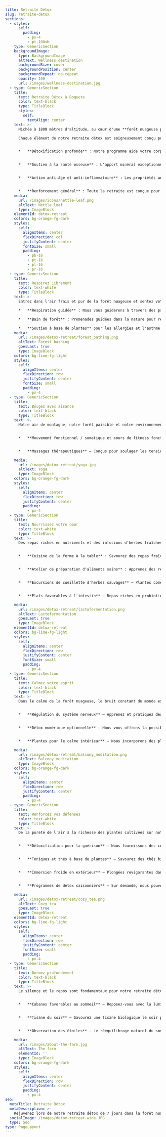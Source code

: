 ```yaml
---
title: Retraite Détox
slug: retraite-detox
sections:
  - styles:
      self:
        padding:
          - px-4
          - pt-100vh
    type: GenericSection
    backgroundImage:
      type: BackgroundImage
      altText: Wellness destination
      backgroundSize: cover
      backgroundPosition: center
      backgroundRepeat: no-repeat
      opacity: 100
      url: /images/wellness-destination.jpg
  - type: GenericSection
    title:
      text: Retraite Détox à Boquete
      color: text-black
      type: TitleBlock
      styles:
        self:
          textAlign: center
    text: >-
      Nichée à 1800 mètres d'altitude, au cœur d'une **forêt nuageuse préservée**, notre ferme vous invite à redécouvrir **l'équilibre et la vitalité**. Loin du tumulte quotidien, notre programme de retraite détox est une immersion profonde dans la nature et le bien-être. Votre parcours personnel ici est méticuleusement guidé par notre équipe d'experts en bien-être, qui adaptent chaque élément à vos besoins uniques.

      Chaque élément de notre retraite détox est soigneusement conçu pour offrir un profond sentiment de bien-être, en se concentrant sur :


      *   **Détoxification profonde** : Notre programme aide votre corps à éliminer doucement les toxines, restaurant une sensation de légèreté et d'énergie.


      *   **Soutien à la santé osseuse** : L'apport minéral exceptionnel de l'ortie biologique cultivée sur notre ferme contribue à renforcer votre corps.


      *   **Action anti-âge et anti-inflammatoire** : Les propriétés antioxydantes des plantes cultivées sur la ferme aident à combattre le stress oxydatif.


      *   **Renforcement général** : Toute la retraite est conçue pour fortifier votre système immunitaire, renforcer votre corps, combattre la fatigue et restaurer votre vitalité.
    media:
      url: /images/icons/nettle-leaf.png
      altText: Nettle leaf
      type: ImageBlock
    elementId: detox-retreat
    colors: bg-orange-fg-dark
    styles:
      self:
        alignItems: center
        flexDirection: col
        justifyContent: center
        fontSize: small
        padding:
          - pb-16
          - pt-16
          - pl-16
          - pr-16
  - type: GenericSection
    title:
      text: Respirez Librement
      color: text-white
      type: TitleBlock
    text: >-
      Entrez dans l'air frais et pur de la forêt nuageuse et sentez votre corps commencer à se purifier. Nos promenades guidées dans la forêt et nos séances de respiration guidées à la ferme sont conçues pour oxygéner votre système, dissiper le stress et restaurer un profond sentiment de calme et de clarté.

      *   **Respiration guidée** : Nous vous guiderons à travers des pratiques de respiration axées sur la **régulation du système nerveux** pour une relaxation profonde et une oxygénation.

      *   **Bain de forêt** : Promenades guidées dans la nature pour respirer l'air frais de la forêt.

      *   **Soutien à base de plantes** pour les allergies et l'asthme — [En savoir plus](/blog/allergies-and-asthma)
    media:
      url: /images/detox-retreat/forest_bathing.png
      altText: Forest bathing
      goesLast: true
      type: ImageBlock
    colors: bg-lime-fg-light
    styles:
      self:
        alignItems: center
        flexDirection: row
        justifyContent: center
        fontSize: small
        padding:
          - px-4
  - type: GenericSection
    title:
      text: Bougez avec aisance
      color: text-black
      type: TitleBlock
    text: >-
      Notre air de montagne, notre forêt paisible et notre environnement nourrissant créent le cadre idéal pour que votre corps retrouve légèreté et fluidité. Ici, le mouvement devient sans effort, et chaque pas vous reconnecte à votre vitalité naturelle.


      *   **Mouvement fonctionnel / somatique et cours de fitness fonctionnel** — Animés par Jessie, ces cours se concentrent sur la flexibilité, la mobilité et la santé des articulations.


      *   **Massages thérapeutiques** — Conçus pour soulager les tensions, améliorer la circulation et restaurer la fluidité naturelle de votre corps.

    media:
      url: /images/detox-retreat/yoga.jpg
      altText: Yoga
      type: ImageBlock
    colors: bg-orange-fg-dark
    styles:
      self:
        alignItems: center
        flexDirection: row
        justifyContent: center
        padding:
          - px-4
  - type: GenericSection
    title:
      text: Nourrissez votre cœur
      color: text-white
      type: TitleBlock
    text: >-
      Des repas riches en nutriments et des infusions d'herbes fraîches soutiennent la digestion et la détoxification. Les aliments lacto-fermentés et les remèdes naturels à base de plantes nourrissent le microbiome.


      *   **Cuisine de la ferme à la table** : Savourez des repas fraîchement préparés chaque jour à partir de notre ferme biologique, conçus pour revitaliser votre santé de l'intérieur.


      *   **Atelier de préparation d'aliments sains** : Apprenez des recettes délicieuses et favorables à l'intestin ainsi que des conseils pratiques pour des aliments qui soutiennent une santé optimale.


      *   **Excursions de cueillette d'herbes sauvages** — Plantes comestibles qui favorisent une digestion optimale.


      *   **Plats favorables à l'intestin** — Repas riches en probiotiques préparés à partir des produits biologiques de notre ferme.

    media:
      url: /images/detox-retreat/lactofermentation.png
      altText: Lactofermentation
      goesLast: true
      type: ImageBlock
    elementId: detox-retreat
    colors: bg-lime-fg-light
    styles:
      self:
        alignItems: center
        flexDirection: row
        justifyContent: center
        fontSize: small
        padding:
          - px-4
  - type: GenericSection
    title:
      text: Calmez votre esprit
      color: text-black
      type: TitleBlock
    text: >-
      Dans le calme de la forêt nuageuse, le bruit constant du monde extérieur s'estompe. La clarté revient, la tension fond, et votre esprit trouve l'espace dont il a besoin pour respirer.


      *   **Régulation du système nerveux** — Apprenez et pratiquez des exercices de régulation du système nerveux que vous pouvez faire chaque jour pour renforcer votre résilience et votre capacité à rester ancré et à l'aise.


      *   **Détox numérique optionnelle** — Nous vous offrons la possibilité de vous déconnecter ou de limiter l'utilisation de la technologie pendant votre séjour, vous encourageant à vous engager avec des livres, la nature et l'écriture.


      *   **Plantes pour le calme intérieur** — Nous incorporons des plantes spécifiques de notre ferme pour soutenir et détendre votre esprit et votre corps.

    media:
      url: /images/detox-retreat/balcony_meditation.png
      altText: Balcony meditation
      type: ImageBlock
    colors: bg-orange-fg-dark
    styles:
      self:
        alignItems: center
        flexDirection: row
        justifyContent: center
        padding:
          - px-4
  - type: GenericSection
    title:
      text: Renforcez vos défenses
      color: text-white
      type: TitleBlock
    text: >-
      De la pureté de l'air à la richesse des plantes cultivées sur notre ferme biologique, tout ici fonctionne en harmonie pour fortifier la résilience de votre corps et restaurer l'équilibre de l'intérieur.


      *   **Détoxification pour la guérison** : Nous fournissons des conseils optionnels sur les stratégies de détoxification pour combattre la fatigue et renforcer votre système immunitaire.


      *   **Toniques et thés à base de plantes** — Savourez des thés biologiques, préparés à partir d'herbes fraîchement récoltées sur notre ferme.


      *   **Immersion froide en extérieur** — Plongées revigorantes dans la rivière ou douches froides pour un coup de pouce à l'immunité.


      *   **Programmes de détox saisonniers** — Sur demande, nous pouvons personnaliser un programme de détox plus approfondi pour des périodes plus longues ou pour continuer le voyage de détox une fois de retour chez vous.

    media:
      url: /images/detox-retreat/cozy_tea.png
      altText: Cozy tea
      goesLast: true
      type: ImageBlock
    elementId: detox-retreat
    colors: bg-lime-fg-light
    styles:
      self:
        alignItems: center
        flexDirection: row
        justifyContent: center
        fontSize: small
        padding:
          - px-4
  - type: GenericSection
    title:
      text: Dormez profondément
      color: text-black
      type: TitleBlock
    text: >-
      Le silence et le repos sont fondamentaux pour notre retraite détox. Notre cadre sans distraction, nos cabanes en bois paisibles, notre environnement à faible EMF et l'air pur de la montagne favorisent un sommeil réparateur profond et une régénération mentale.


      *   **Cabanes favorables au sommeil** — Reposez-vous avec la lumière naturelle de la lune et des étoiles la nuit et dans un environnement exempt de produits chimiques et de parfums artificiels.


      *   **Tisane du soir** — Savourez une tisane biologique le soir pour favoriser une relaxation plus profonde.


      *   **Observation des étoiles** — Le rééquilibrage naturel du sommeil par le biais du soutien au rythme circadien.

    media:
      url: /images/about-the-farm.jpg
      altText: The farm
      elementId: ''
      type: ImageBlock
    colors: bg-orange-fg-dark
    styles:
      self:
        alignItems: center
        flexDirection: row
        justifyContent: center
        padding:
          - px-4
seo:
  metaTitle: Retraite Détox
  metaDescription: >-
    Rejuvenez lors de notre retraite détox de 7 jours dans la forêt nuageuse avec des aliments biologiques, des plantes médicinales et des programmes guidés pour restaurer la vitalité.
  socialImage: /images/detox-retreat-wide.JPG
  type: Seo
type: PageLayout
---
```

